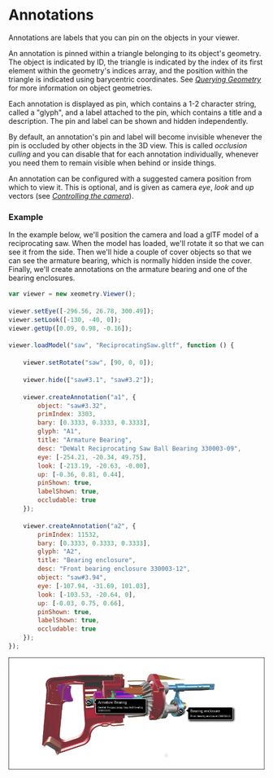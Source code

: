 # Annotations

Annotations are labels that you can pin on the objects in your viewer.

An annotation is pinned within a triangle belonging to its object's geometry. The object is indicated by ID, the triangle is indicated by the index of its first element within the geometry's indices array, and the position within the triangle is indicated using barycentric coordinates. See [_Querying Geometry_](queryingGeometry.md) for more information on object geometries.

Each annotation is displayed as pin, which contains a 1-2 character string, called a "glyph", and a label attached to the pin, which contains a title and a description. The pin and label can be shown and hidden independently.

By default, an annotation's pin and label will become invisible whenever the pin is occluded by other objects in the 3D view. This is called _occlusion culling_ and you can disable that for each annotation individually, whenever you need them to remain visible when behind or inside things.

An annotation can be configured with a suggested camera position from which to view it. This is optional, and is given as camera _eye_, _look_ and _up_ vectors \(see [_Controlling the camera_](controllingTheCamera.md)\).

### Example

In the example below, we'll position the camera and load a glTF model of a reciprocating saw. When the model has loaded, we'll rotate it so that we can see it from the side. Then we'll hide a couple of cover objects so that we can see the armature bearing, which is normally hidden inside the cover. Finally, we'll create annotations on the armature bearing and one of the bearing enclosures.

```javascript
var viewer = new xeometry.Viewer();

viewer.setEye([-296.56, 26.78, 300.49]);
viewer.setLook([-130, -40, 0]);
viewer.getUp([0.09, 0.98, -0.16]);

viewer.loadModel("saw", "ReciprocatingSaw.gltf", function () {

    viewer.setRotate("saw", [90, 0, 0]);

    viewer.hide(["saw#3.1", "saw#3.2"]);

    viewer.createAnnotation("a1", {
        object: "saw#3.32",
        primIndex: 3303,
        bary: [0.3333, 0.3333, 0.3333],
        glyph: "A1",
        title: "Armature Bearing",
        desc: "DeWalt Reciprocating Saw Ball Bearing 330003-09",
        eye: [-254.21, -20.34, 49.75],
        look: [-213.19, -20.63, -0.00],
        up: [-0.36, 0.81, 0.44],
        pinShown: true,
        labelShown: true,
        occludable: true
    });

    viewer.createAnnotation("a2", {
        primIndex: 11532,
        bary: [0.3333, 0.3333, 0.3333],
        glyph: "A2",
        title: "Bearing enclosure",
        desc: "Front bearing enclosure 330003-12",
        object: "saw#3.94",
        eye: [-107.94, -31.69, 101.03],
        look: [-103.53, -20.64, 0],
        up: [-0.03, 0.75, 0.66],
        pinShown: true,
        labelShown: true,
        occludable: true
    });
});
```

[![](assets/annotations.png)](http://xeolabs.com/xeometry/examples/#guidebook_annotations)

